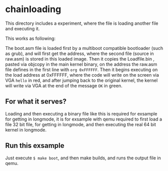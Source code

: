 # chainloading

This directory includes a experiment, where the file is loading another file and executing it.

This works as following:

The boot.asm file is loaded first by a multiboot compatible bootloader (such as grub), and will first get the address, where the second file (source in raw.asm) is stored in this loaded image. Then it copies the Loadfile.bin , pasted via objcopy in the main kernel binary, on the address the raw.asm file defines in the first line with `org 0xFFFFFF`. Then it begins executing on the load address at 0xFFFFFF, where the code will write on the screen via VGA `hello` in red, and after jumping back to the original kernel, the kernel will write via VGA at the end of the message `OK` in green.

## For what it serves?

Loading and then executing a binary file like this is required for exsample for getting in longmode, it is for exsample with qemu required to first load a file 32 bit file, for getting in longmode, and then executing the real 64 bit kernel in longmode.

## Run this exsample

Just execute `$ make boot`, and then make builds, and runs the output file in qemu.
